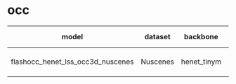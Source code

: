 # occ
|   model              |  dataset |   backbone     |   Input shape      |   config  |  ckpt download       |  demo download       |
| :----------:          | :-------:|  :--------:    |  :------------:    | :------: |        :--------:         | :--------:           |
| flashocc_henet_lss_occ3d_nuscenes | Nuscenes | henet_tinym | (512, 960) | configs/map/flashocc_henet_lss_occ3d_nuscenes.py | wget -c ftp://openexplorer@vrftp.horizon.ai/horizon_torch_samples/3.0.32/py310/modelzoo/qat_origin_modelzoo/flashocc_henet_lss_occ3d_nuscenes/* --ftp-password='c5R,2!pG' | wget -c ftp://openexplorer@vrftp.horizon.ai/horizon_torch_samples/3.0.32/py310/demo/flashocc_henet_lss_occ3d_nuscenes/* --ftp-password='c5R,2!pG' |
